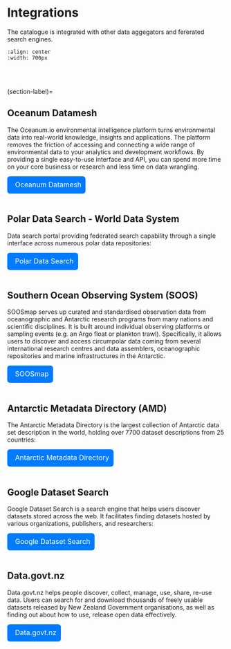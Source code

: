 # Integrations

The catalogue is integrated with other data aggegators and fererated search engines.

```{image} integrationImage.png
:align: center
:width: 700px
```
<br>
<br>



(section-label)=
## Oceanum Datamesh
The <span style="text-decoration: none;">Oceanum.io</span> environmental intelligence platform turns environmental data into real-world knowledge, insights and applications. The platform removes the friction of accessing and connecting a wide range of environmental data to your analytics and development workflows. By providing a single easy-to-use interface and API, you can spend more time on your core business or research and less time on data wrangling.

<div style="background-color: #007BFF; border: 2px solid #007BFF; border-radius: 6px; padding: 8px; display: inline-block; position: relative;">
    <a style="font-size: 16px; text-decoration: none; color: white; position: relative; top: -1px;" href="https://oceanum.io/">
        <i class="fas fa-chevron-circle-right" style="color: white; margin-right: 8px;"></i> Oceanum Datamesh
    </a>
</div>

<br>
<br>

## Polar Data Search - World Data System

Data search portal providing federated search capability through a single interface across numerous polar data repositories:

<div style="background-color: #007BFF; border: 2px solid #007BFF; border-radius: 6px; padding: 8px; display: inline-block; position: relative;">
    <a style="font-size: 16px; text-decoration: none; color: white; position: relative; top: -1px;" href="https://search.polder.info/">
        <i class="fas fa-chevron-circle-right" style="color: white; margin-right: 8px;"></i> Polar Data Search
    </a>
</div>

<br>
<br>

## Southern Ocean Observing System (SOOS)

SOOSmap serves up curated and standardised observation data from oceanographic and Antarctic research programs from many nations and scientific disciplines. It is built around individual observing platforms or sampling events (e.g. an Argo float or plankton trawl). Specifically, it allows users to discover and access circumpolar data coming from several international research centres and data assemblers, oceanographic repositories and marine infrastructures in the Antarctic. 

<div style="background-color: #007BFF; border: 2px solid #007BFF; border-radius: 6px; padding: 8px; display: inline-block; position: relative;">
    <a style="font-size: 16px; text-decoration: none; color: white; position: relative; top: -1px;" href="http://www.soosmap.aq/">
        <i class="fas fa-chevron-circle-right" style="color: white; margin-right: 8px;"></i> SOOSmap
    </a>
</div>

<br>
<br>


## Antarctic Metadata Directory (AMD)

The Antarctic Metadata Directory is the largest collection of Antarctic data set description in the world, holding over 7700 dataset descriptions from 25 countries:

<div style="background-color: #007BFF; border: 2px solid #007BFF; border-radius: 6px; padding: 8px; display: inline-block; position: relative;">
    <a style="font-size: 16px; text-decoration: none; color: white; position: relative; top: -1px;" href="https://search.earthdata.nasa.gov/search?portal=amd">
        <i class="fas fa-chevron-circle-right" style="color: white; margin-right: 8px;"></i> Antarctic Metadata Directory
    </a>
</div>

<br>
<br>

## Google Dataset Search

Google Dataset Search is a search engine that helps users discover datasets stored across the web. It facilitates finding datasets hosted by various organizations, publishers, and researchers: 

<div style="background-color: #007BFF; border: 2px solid #007BFF; border-radius: 6px; padding: 8px; display: inline-block; position: relative;">
    <a style="font-size: 16px; text-decoration: none; color: white; position: relative; top: -1px;" href="https://datasetsearch.research.google.com/">
        <i class="fas fa-chevron-circle-right" style="color: white; margin-right: 8px;"></i> Google Dataset Search
    </a>
</div>

<br>
<br>


## <span style="text-decoration: none;">Data.govt.nz</span>

<span style="text-decoration: none;">Data.govt.nz</span> helps people discover, collect, manage, use, share, re-use data. Users can search for and download thousands of freely usable datasets released by New Zealand Government organisations, as well as finding out about how to use, release open data effectively.  

<div style="background-color: #007BFF; border: 2px solid #007BFF; border-radius: 6px; padding: 8px; display: inline-block; position: relative;">
    <a style="font-size: 16px; text-decoration: none; color: white; position: relative; top: -1px;" href="https://catalogue.data.govt.nz/dataset">
        <i class="fas fa-chevron-circle-right" style="color: white; margin-right: 8px;"></i> Data.govt.nz
    </a>
</div>
<br>
<br>

